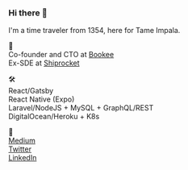 
### Hi there  👋

I'm a time traveler from 1354, here for Tame Impala.

🦄 \
Co-founder and CTO at [Bookee](https://bookeeapp.com/)\
Ex-SDE at [Shiprocket](https://www.shiprocket.in/)

🛠  \
React/Gatsby\
React Native (Expo)\
Laravel/NodeJS + MySQL + GraphQL/REST\
DigitalOcean/Heroku + K8s

🔗\
[Medium](https://medium.com/@rajathans)\
[Twitter](https://twitter.com/rajathans9)\
[LinkedIn](https://www.linkedin.com/in/rajathans/)
